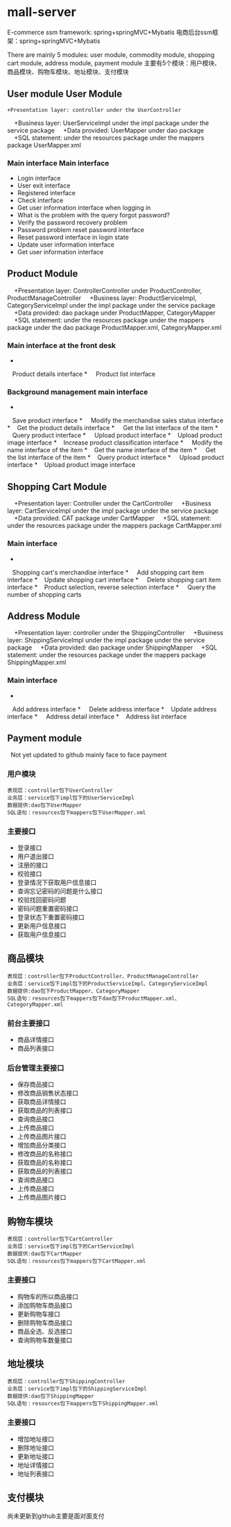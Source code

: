 # mall-server

E-commerce ssm framework: spring+springMVC+Mybatis
电商后台ssm框架：spring+springMVC+Mybatis

There are mainly 5 modules: user module, commodity module, shopping cart module, address module, payment module
主要有5个模块：用户模块、商品模块、购物车模块、地址模块、支付模块

## User module User Module

    +Presentation layer: controller under the UserController
    +Business layer: UserServiceImpl under the impl package under the service package
    +Data provided: UserMapper under dao package
    +SQL statement: under the resources package under the mappers package UserMapper.xml
### Main interface Main interface
* Login interface
* User exit interface
* Registered interface
* Check interface
* Get user information interface when logging in
* What is the problem with the query forgot password?
* Verify the password recovery problem
* Password problem reset password interface
* Reset password interface in login state
* Update user information interface
* Get user information interface
## Product Module
    +Presentation layer: ControllerController under ProductController, ProductManageController
    +Business layer: ProductServiceImpl, CategoryServiceImpl under the impl package under the service package
    +Data provided: dao package under ProductMapper, CategoryMapper
    +SQL statement: under the resources package under the mappers package under the dao package ProductMapper.xml, CategoryMapper.xml
### Main interface at the front desk
*
   Product details interface
*
    Product list interface
### Background management main interface
*
   Save product interface
*
    Modify the merchandise sales status interface
*
   Get the product details interface
*
    Get the list interface of the item
*
   Query product interface
*
    Upload product interface
*
   Upload product image interface
*
   Increase product classification interface
*
    Modify the name interface of the item
*
   Get the name interface of the item
*
    Get the list interface of the item
*
   Query product interface
*
    Upload product interface
*
   Upload product image interface
## Shopping Cart Module
    +Presentation layer: Controller under the CartController
    +Business layer: CartServiceImpl under the impl package under the service package
    +Data provided: CAT package under CartMapper
    +SQL statement: under the resources package under the mappers package CartMapper.xml
### Main interface
*
   Shopping cart's merchandise interface
*
    Add shopping cart item interface
*
   Update shopping cart interface
*
    Delete shopping cart item interface
*
   Product selection, reverse selection interface
*
    Query the number of shopping carts
## Address Module
    +Presentation layer: controller under the ShippingController
    +Business layer: ShippingServiceImpl under the impl package under the service package
    +Data provided: dao package under ShippingMapper
    +SQL statement: under the resources package under the mappers package ShippingMapper.xml
### Main interface
*
   Add address interface
*
    Delete address interface
*
   Update address interface
*
    Address detail interface
*
   Address list interface
## Payment module
  Not yet updated to github mainly face to face payment


### 用户模块

    表现层：controller包下UserController
    业务层：service包下impl包下的UserServiceImpl
    数据提供:dao包下UserMapper
    SQL语句：resources包下mappers包下UserMapper.xml
### 主要接口
*   
   登录接口
*
    用户退出接口
*   
   注册的接口
*
    校验接口
*   
   登录情况下获取用户信息接口
*
    查询忘记密码的问题是什么接口
*   
   校验找回密码问题
*
    密码问题重置密码接口
*   
   登录状态下重置密码接口
*
    更新用户信息接口
*   
   获取用户信息接口
## 商品模块
    表现层：controller包下ProductController、ProductManageController
    业务层：service包下impl包下的ProductServiceImpl、CategoryServiceImpl
    数据提供:dao包下ProductMapper、CategoryMapper
    SQL语句：resources包下mappers包下dao包下ProductMapper.xml、CategoryMapper.xml
### 前台主要接口
*   
   商品详情接口
*
    商品列表接口
### 后台管理主要接口
*   
   保存商品接口
*
    修改商品销售状态接口
*   
   获取商品详情接口
*
    获取商品的列表接口
*   
   查询商品接口
*
    上传商品接口  
*   
   上传商品图片接口
*   
   增加商品分类接口
*
    修改商品的名称接口
*   
   获取商品的名称接口
*
    获取商品的列表接口
*   
   查询商品接口
*
    上传商品接口  
*   
   上传商品图片接口
## 购物车模块
    表现层：controller包下CartController
    业务层：service包下impl包下的CartServiceImpl
    数据提供:dao包下CartMapper
    SQL语句：resources包下mappers包下CartMapper.xml
### 主要接口
*   
   购物车的所以商品接口
*
    添加购物车商品接口
*   
   更新购物车接口
*
    删除购物车商品接口
*   
   商品全选、反选接口
*
    查询购物车数量接口
## 地址模块
    表现层：controller包下ShippingController
    业务层：service包下impl包下的ShippingServiceImpl
    数据提供:dao包下ShippingMapper
    SQL语句：resources包下mappers包下ShippingMapper.xml
### 主要接口
*   
   增加地址接口
*
    删除地址接口
*   
   更新地址接口
*
    地址详情接口
*   
   地址列表接口
## 支付模块
  尚未更新到github主要是面对面支付






